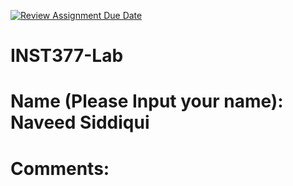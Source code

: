 [![Review Assignment Due Date](https://classroom.github.com/assets/deadline-readme-button-22041afd0340ce965d47ae6ef1cefeee28c7c493a6346c4f15d667ab976d596c.svg)](https://classroom.github.com/a/LHOh9PUe)
# INST377-Lab

# Name (Please Input your name): Naveed Siddiqui

# Comments: 
